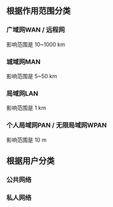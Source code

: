 ##  根据作用范围分类

###   广域网WAN / 远程网 
影响范围是 10~1000 km

###   城域网MAN 
影响范围是 5~50 km

###   局域网LAN 
影响范围是 1 km

###   个人局域网PAN / 无限局域网WPAN 
影响范围是 10 m



##  根据用户分类
###   公共网络

###   私人网络
